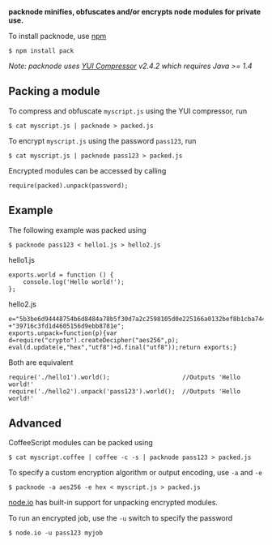 **packnode minifies, obfuscates and/or encrypts node modules for private use.**

To install packnode, use [npm](http://github.com/isaacs/npm)

    $ npm install pack
    
*Note: packnode uses [YUI Compressor](http://developer.yahoo.com/yui/compressor/) v2.4.2 which requires Java >= 1.4*

## Packing a module
    
To compress and obfuscate `myscript.js` using the YUI compressor, run

    $ cat myscript.js | packnode > packed.js
    
To encrypt `myscript.js` using the password `pass123`, run

    $ cat myscript.js | packnode pass123 > packed.js
    
Encrypted modules can be accessed by calling 

    require(packed).unpack(password);
    
## Example

The following example was packed using

    $ packnode pass123 < hello1.js > hello2.js

hello1.js

    exports.world = function () {
        console.log('Hello world!');
    };

hello2.js

    e="5b3be6d94448754b6d8484a78b5f30d7a2c2598105d0e225166a0132bef8b1cba74422cb32a08289d092e331652e403f4c32"
    +"39716c3fd1d4605156d9ebb8781e";
    exports.unpack=function(p){var d=require("crypto").createDecipher("aes256",p);
    eval(d.update(e,"hex","utf8")+d.final("utf8"));return exports;}

Both are equivalent

    require('./hello1').world();                    //Outputs 'Hello world!'
    require('./hello2').unpack('pass123').world();  //Outputs 'Hello world!'

## Advanced

CoffeeScript modules can be packed using
    
    $ cat myscript.coffee | coffee -c -s | packnode pass123 > packed.js
    
To specify a custom encryption algorithm or output encoding, use `-a` and `-e`

    $ packnode -a aes256 -e hex < myscript.js > packed.js
    
[node.io](http://node.io) has built-in support for unpacking encrypted modules.

To run an encrypted job, use the `-u` switch to specify the password

    $ node.io -u pass123 myjob